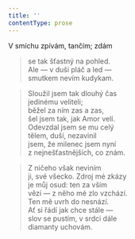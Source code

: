 ```yaml
---
title: ''
contentType: prose
---
```


V smíchu zpívám, tančím; zdám

> se tak šťastný na pohled.  
> Ale — v duši pláč a led —  
> smutkem nevím kudykam.

> Sloužil jsem tak dlouhý čas  
> jedinému veliteli;  
> běžel za ním zas a zas,  
> šel jsem tak, jak Amor velí.  
> Odevzdal jsem se mu celý  
> tělem, duší, nezavinil  
> jsem, že milenec jsem nyní  
> z nejnešťastnějších, co znám.

> Z ničeho však neviním  
> ji, své všecko. Zdroj mé zkázy  
> je můj osud: ten za vším  
> vězí — z něho mé zlo vzchází.  
> Ten mě uvrh do nesnází.  
> Ať si řádí jak chce stále —  
> slov se pustím, v srdci dále  
> diamanty uchovám.
